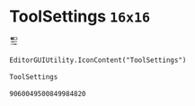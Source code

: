 # ToolSettings `16x16`
<img src="/img/ToolSettings.png" width=16 height=16>

``` CSharp
EditorGUIUtility.IconContent("ToolSettings")
```
```
ToolSettings
```
```
9060049500849984820
```

